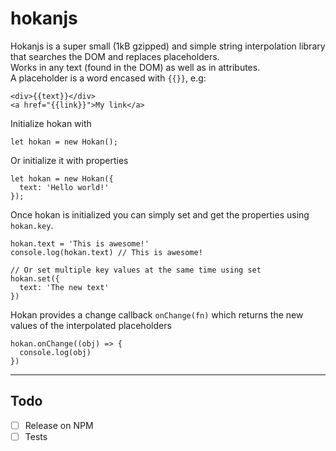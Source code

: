 # hokanjs
Hokanjs is a super small (1kB gzipped) and simple string interpolation library that searches the DOM and replaces placeholders.  
Works in any text (found in the DOM) as well as in attributes.  
A placeholder is a word encased with `{{}}`, e.g:  
```
<div>{{text}}</div>
<a href="{{link}}">My link</a>
```

Initialize hokan with
```
let hokan = new Hokan();
```
Or initialize it with properties

```
let hokan = new Hokan({
  text: 'Hello world!'
});
```

Once hokan is initialized you can simply set and get the properties using `hokan.key`.
```
hokan.text = 'This is awesome!'
console.log(hokan.text) // This is awesome!

// Or set multiple key values at the same time using set
hokan.set({
  text: 'The new text'
})
```

Hokan provides a change callback `onChange(fn)` which returns the new values of the interpolated placeholders
```
hokan.onChange((obj) => {
  console.log(obj)
})
```

---
## Todo
- [ ] Release on NPM  
- [ ] Tests
